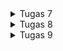 <details>
<summary> Tugas 7 </summary>
<pre>

## counter_7

##  **Jelaskan apa yang dimaksud dengan stateless widget dan stateful widget dan jelaskan perbedaan dari keduanya.** 

Stateless widget adalah widget yang tidak dapat berubah contohnya Icon, IconButton, dan text. Sedangkan stateful widget adalah  widget yang sifatnya dinamis atau dapat berubah-ubah, contohnya mengubah nilai variable, warna, dll.

##  **Sebutkan widget apa saja yang kamu pakai di proyek kali ini dan jelaskan fungsinya**

- AppBar : display toolbar widgets, seperti title dan actions
- Material App : sebagai root dari aplikasi
- Scaffold : menyediakan struktur dasar dan styling dalam aplikasi
- Column : Display children dalam format vertikal
- Row : Display children dalam format horizontal
- Text : Display string dalam satu baris


##  **Apa fungsi dari setState()? Jelaskan variabel apa saja yang dapat terdampak dengan fungsi tersebut.**

berfungsi untuk memberitahu framework bahwa ada object yang berubah pada State, kemudian akan melakukan build ulang pada Widget tersebut. Variabel yang akan terdampak adalah variable yang diganti pada fungsi tersebut (tergantung fungsi tersebut ingin mengubah apa)

##  **Jelaskan perbedaan antara const dengan final.**

final dapat digunakan untuk deklarasi variabel immutable yang nilainya sudah ataupun belum diketahui pada saat waktu kompilasi berjalan. Sedangkan Const dapat digunakan untuk deklarasi variabel immutable yang nilainya bersifat konstan dan harus sudah diketahui pada saat waktu kompilasi (Compile time) berjalan, artinya adalah nilai dari variabel tersebut harus sudah di berikan value secara langsung.

## **Jelaskan bagaimana cara kamu mengimplementasikan checklist di atas.**

1. Melakukan perintah ```flutter create counter_7```

2. Mengimplementasikan widget - widget yang diperlukan pada program dan melakukan styling 

3. Membuat fungsi untuk logika penambahan dan pengurangan angka.

4. Menambahkan variabel dan fungsi berikut untuk mengubah text dan warna text ketika angka berubah

5. Mengimplementasikan Bonus yaitu dengan menambahkan kondisi tersebut sebelum button - agar button - hilang ketika angka 0.

</pre>
</details>

<details> 
<summary> Tugas 8 </summary>
<pre>
1. Jelaskan perbedaan Navigator.push dan Navigator.pushReplacement

Navigator.push menambahkan rute ke tumpukan rute yang dikelola oleh Navigator. Navigator.pushReplacement menambahkan rute ke tumpukan rute yang dikelola oleh Navigator saat ini dengan mendorong rute yang diberikan dan kemudian membuang rute sebelumnya setelah rute baru selesai dianimasikan.

2. Sebutkan widget apa saja yang kamu pakai di proyek kali ini dan jelaskan fungsinya.

* Card -> Untuk membentuk sebuah component Ketru seperti container dan diloop untuk tiap" data
* Drawer -> Panel untuk melakukan perpindahan tampilan atau navigator
* TextFormField -> Component untuk ask input text
* Form -> Membuat sebuah container untuk dijadikan parent dari input input yang dideklarasikan
* ListTile -> component yang didalamnya juga bisa digunakan widget
* Column, Padding, Row -> positioning
* DropDownButton -> Membuat fields untuk memilih input
* DatePicker -> pilih tanggal
* TextStyle -> Styling text
* Container -> menampung beberapa komponen 
* TextButton -> membuat tombol berbasis text untuk trigger datepicker

3. Sebutkan jenis-jenis event yang ada pada Flutter (contoh: onPressed).
* OnPressed
* OnChange
* OnSaved
* OnTap
* OnComplete

4. Jelaskan bagaimana cara kerja Navigator dalam "mengganti" halaman dari aplikasi Flutter.
Navigator pada Flutter menggunakan implementasi stack. Navigator menyediakan metode untuk mengubah tumpukan dengan push to stack atau dengan keluar dari tumpukan. Metode Navigator.push adalah untuk menavigasi ke halaman yang lebih baru dan Navigator.pop untuk kembali dari halaman saat ini.

5. Jelaskan bagaimana cara kamu mengimplementasikan checklist di atas.
1. Membuat file drawer yang berisi route untuk masing masing class untuk counter, show_Budget, atau form.
2. Membuat file form.dart untuk membuat form untuk dimasukkan kedalam List di budget.
3. File budget akan diset untuk memiliki fungsi untuk menambahkan obj pada atribut classnya untuk menampung data yang diinput.
4. Membuat show_Budget dan melakukan loop dari budget.len untuk diloop dan ditampilan sebagaimananya dengan Card view. Menggunakan ListView.Builder

</pre>
</details>

<details> 
<summary> Tugas 9 </summary>
<pre>
##  **Apakah bisa kita melakukan pengambilan data JSON tanpa membuat model terlebih dahulu? Jika iya, apakah hal tersebut lebih baik daripada membuat model sebelum melakukan pengambilan data JSON?.** 

Ya bisa, kita dapat menggunakan manual serialization yaitu dengan menggunakan built-in JSON decoder dari dart:convert. Kita akan passing raw JSON String ke jsonDecode(), kemudian hasilnya akan ada pada Map<String, dynamic>. Namun membuat model akan lebih baik sebelum melakukan pengambilan data JSON, karena jika kita mengambil banyak akan lebih error-prone dan susah untuk di manage, jika JSON field typo / tidak ada maka akan error saat runtime.

##  ** Sebutkan widget apa saja yang kamu pakai di proyek kali ini dan jelaskan fungsinya.** 

- Material App : sebagai root dari aplikasi
- Scaffold : menyediakan struktur dasar dan styling dalam aplikasi
- Text : Display string dalam satu baris
- AppBar : display toolbar widgets, seperti title dan actions
- Padding : widget yang insets child dengan memberikan padding
- Drawer : Panel Desain Material yang meluncur secara horizontal dari tepi Scaffold  untuk menampilkan tautan navigasi dalam aplikasi.
- ListView : Display children satu persatu dalam scrolling direction
- SizedBox : Sebuah kotak dengan ukuran tertentu. Jika diberikan anak, widget ini memaksa anaknya untuk memiliki lebar dan/atau tinggi tertentu
- Container : Widget kenyamanan yang menggabungkan lukisan umum, penentuan posisi, dan widget ukuran.
- Column : Display children dalam format vertikal

##  ** Jelaskan mekanisme pengambilan data dari json hingga dapat ditampilkan pada Flutter.** 

1. Menambahkan dependensi http ke proyek, dependency ini digunakan untuk bertukar data melalui HTTP request, seperti GET, POST, PUT, dan lain-lain.

2. Membuat model sesuai dengan respons dari data yang berasal dari web service tersebut.

3. Membuat http request ke web service menggunakan dependency http.

4. Mengkonversikan objek yang didapatkan dari web service ke model yang telah kita buat di langkah kedua.

5. Menampilkan data yang telah dikonversi ke aplikasi dengan FutureBuilder.

##  ** Cara Implementasi.** 

1. Menambahkan drawer untuk watchlist
2. Membuat model yang sesuai untuk data json mywatchlist
3. Membuat function untuk fetch data dari mywatchlist/json
4. Menampilkan data pada widget
5. Membuat page detail untuk data

</pre>
</details>
